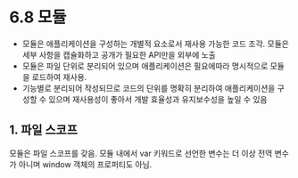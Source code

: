 # 6.8 모듈
- 모듈은 애플리케이션을 구성하는 개별적 요소로서 재사용 가능한 코드 조각. 모듈은 세부 사항을 캡슐화하고 공개가 필요한 API만을 외부에 노출
- 모듈은 파일 단위로 분리되어 있으며 애플리케이션은 필요에따라 명시적으로 모듈을 로드하여 재사용.
- 기능별로 분리되어 작성되므로 코드의 단위를 명확히 분리하여 애플리케이션을 구성할 수 있으며 재사용성이 좋아서 개발 효율성과 유지보수성을 높일 수 있음

## 1. 파일 스코프
모듈은 파일 스코프를 갖음. 모듈 내에서 var 키워드로 선언한 변수는 더 이상 전역 변수가 아니며 window 객체의 프로퍼티도 아님.
